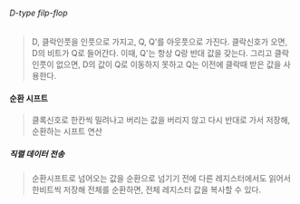 ###### D-type filp-flop
> D, 클락인풋을 인풋으로 가지고, Q, Q'를 아웃풋으로 가진다. 클락신호가 오면, D의 비트가 Q로 들어간다. 이때, Q'는 항상 Q랑 반대 값을 갖는다. 그리고 클락인풋이 없으면, D의 값이 Q로 이동하지 못하고 Q는 이전에 클락때 받은 값을 사용한다.

#### 순환 시프트
> 클록신호로 한칸씩 밀려나고 버리는 값을 버리지 않고 다시 반대로 가서 저장해, 순환하는 시프트 연산

##### 직렬 데이터 전송
> 순환시프트로 넘어오는 값을 순환으로 넘기기 전에 다른 레지스터에서도 읽어서 한비트씩 저장해 전체를 순환하면, 전체 레지스터 값을 복사할 수 있다.

